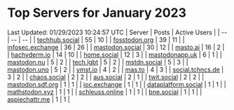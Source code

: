 # Top Servers for January 2023
Last Updated: 01/29/2023 10:24:57 UTC
| Server | Posts | Active Users |
| -- | -- | -- |
| [techhub.social](https://techhub.social/tags/PowerShell) | 55 | 10 |
| [fosstodon.org](https://fosstodon.org/tags/PowerShell) | 39 | 11 |
| [infosec.exchange](https://infosec.exchange/tags/PowerShell) | 36 | 26 |
| [mastodon.social](https://mastodon.social/tags/PowerShell) | 30 | 12 |
| [masto.ai](https://masto.ai/tags/PowerShell) | 16 | 2 |
| [hachyderm.io](https://hachyderm.io/tags/PowerShell) | 14 | 10 |
| [home.social](https://home.social/tags/PowerShell) | 12 | 3 |
| [mastodonapp.uk](https://mastodonapp.uk/tags/PowerShell) | 6 | 1 |
| [mastodon.nu](https://mastodon.nu/tags/PowerShell) | 5 | 2 |
| [tech.lgbt](https://tech.lgbt/tags/PowerShell) | 5 | 2 |
| [mstdn.social](https://mstdn.social/tags/PowerShell) | 5 | 3 |
| [mastodon.uno](https://mastodon.uno/tags/PowerShell) | 5 | 2 |
| [vmst.io](https://vmst.io/tags/PowerShell) | 4 | 2 |
| [mas.to](https://mas.to/tags/PowerShell) | 4 | 3 |
| [social.tchncs.de](https://social.tchncs.de/tags/PowerShell) | 3 | 2 |
| [chaos.social](https://chaos.social/tags/PowerShell) | 2 | 2 |
| [aus.social](https://aus.social/tags/PowerShell) | 2 | 1 |
| [twit.social](https://twit.social/tags/PowerShell) | 2 | 2 |
| [mastodon.sdf.org](https://mastodon.sdf.org/tags/PowerShell) | 1 | 1 |
| [ioc.exchange](https://ioc.exchange/tags/PowerShell) | 1 | 1 |
| [dataplatform.social](https://dataplatform.social/tags/PowerShell) | 1 | 1 |
| [mathstodon.xyz](https://mathstodon.xyz/tags/PowerShell) | 1 | 1 |
| [schleuss.online](https://schleuss.online/tags/PowerShell) | 1 | 1 |
| [bne.social](https://bne.social/tags/PowerShell) | 1 | 1 |
| [aspiechattr.me](https://aspiechattr.me/tags/PowerShell) | 1 | 1 |
